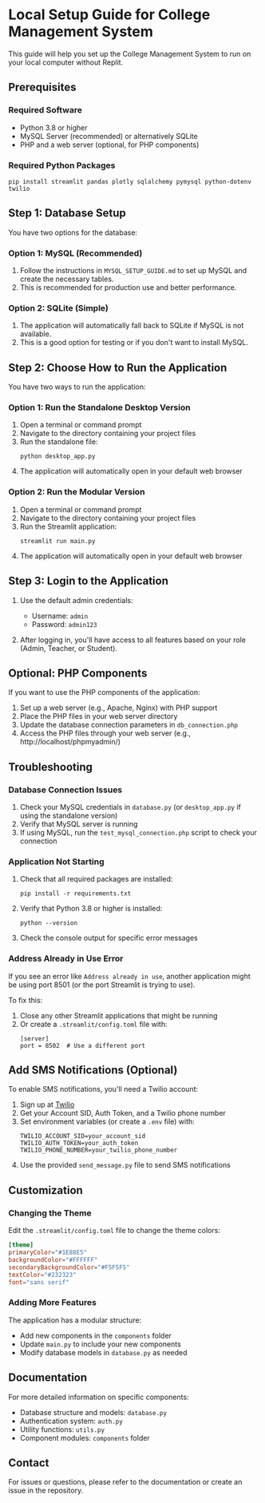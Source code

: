 # Local Setup Guide for College Management System

This guide will help you set up the College Management System to run on your local computer without Replit.

## Prerequisites

### Required Software
- Python 3.8 or higher
- MySQL Server (recommended) or alternatively SQLite
- PHP and a web server (optional, for PHP components)

### Required Python Packages
```
pip install streamlit pandas plotly sqlalchemy pymysql python-dotenv twilio
```

## Step 1: Database Setup

You have two options for the database:

### Option 1: MySQL (Recommended)
1. Follow the instructions in `MYSQL_SETUP_GUIDE.md` to set up MySQL and create the necessary tables.
2. This is recommended for production use and better performance.

### Option 2: SQLite (Simple)
1. The application will automatically fall back to SQLite if MySQL is not available.
2. This is a good option for testing or if you don't want to install MySQL.

## Step 2: Choose How to Run the Application

You have two ways to run the application:

### Option 1: Run the Standalone Desktop Version
1. Open a terminal or command prompt
2. Navigate to the directory containing your project files
3. Run the standalone file:
   ```
   python desktop_app.py
   ```
4. The application will automatically open in your default web browser

### Option 2: Run the Modular Version
1. Open a terminal or command prompt
2. Navigate to the directory containing your project files
3. Run the Streamlit application:
   ```
   streamlit run main.py
   ```
4. The application will automatically open in your default web browser

## Step 3: Login to the Application

1. Use the default admin credentials:
   - Username: `admin`
   - Password: `admin123`

2. After logging in, you'll have access to all features based on your role (Admin, Teacher, or Student).

## Optional: PHP Components

If you want to use the PHP components of the application:

1. Set up a web server (e.g., Apache, Nginx) with PHP support
2. Place the PHP files in your web server directory
3. Update the database connection parameters in `db_connection.php`
4. Access the PHP files through your web server (e.g., http://localhost/phpmyadmin/)

## Troubleshooting

### Database Connection Issues
1. Check your MySQL credentials in `database.py` (or `desktop_app.py` if using the standalone version)
2. Verify that MySQL server is running
3. If using MySQL, run the `test_mysql_connection.php` script to check your connection

### Application Not Starting
1. Check that all required packages are installed:
   ```
   pip install -r requirements.txt
   ```
2. Verify that Python 3.8 or higher is installed:
   ```
   python --version
   ```
3. Check the console output for specific error messages

### Address Already in Use Error
If you see an error like `Address already in use`, another application might be using port 8501 (or the port Streamlit is trying to use).

To fix this:
1. Close any other Streamlit applications that might be running
2. Or create a `.streamlit/config.toml` file with:
   ```
   [server]
   port = 8502  # Use a different port
   ```

## Add SMS Notifications (Optional)

To enable SMS notifications, you'll need a Twilio account:

1. Sign up at [Twilio](https://www.twilio.com/)
2. Get your Account SID, Auth Token, and a Twilio phone number
3. Set environment variables (or create a `.env` file) with:
   ```
   TWILIO_ACCOUNT_SID=your_account_sid
   TWILIO_AUTH_TOKEN=your_auth_token
   TWILIO_PHONE_NUMBER=your_twilio_phone_number
   ```
4. Use the provided `send_message.py` file to send SMS notifications

## Customization

### Changing the Theme
Edit the `.streamlit/config.toml` file to change the theme colors:

```toml
[theme]
primaryColor="#1E88E5"
backgroundColor="#FFFFFF"
secondaryBackgroundColor="#F5F5F5"
textColor="#232323"
font="sans serif"
```

### Adding More Features
The application has a modular structure:
- Add new components in the `components` folder
- Update `main.py` to include your new components
- Modify database models in `database.py` as needed

## Documentation

For more detailed information on specific components:
- Database structure and models: `database.py`
- Authentication system: `auth.py`
- Utility functions: `utils.py`
- Component modules: `components` folder

## Contact

For issues or questions, please refer to the documentation or create an issue in the repository.